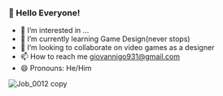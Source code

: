 ### 👋 Hello Everyone!
- 👀 I’m interested in ...
- 🌱 I’m currently learning Game Design(never stops)
- 💞️ I’m looking to collaborate on video games as a designer
- 📫 How to reach me giovannigo931@gmail.com
- 😄 Pronouns: He/Him


<!---
vaguerorgon/vaguerorgon is a ✨ special ✨ repository because its `README.md` (this file) appears on your GitHub profile.
You can click the Preview link to take a look at your changes.
--->
![Job_0012 copy](https://github.com/user-attachments/assets/8fc63619-0a32-4442-bd20-2c16a19594ea)

